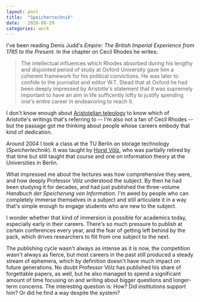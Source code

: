 ```yaml
---
layout: post
title:  "Speichertechnik"
date:   2020-08-29
categories: work
---
```


I've been reading Denis Judd's _Empire: The British Imperial Experience from 1765 to the Present_. In the chapter on Cecil Rhodes he writes:

> The intellectual influences which Rhodes absorbed during his lengthy and disjointed period of study at Oxford University gave him a coherent framework for his political convictions. He was later to confide to the journalist and editor W.T. Stead that at Oxford he had been deeply impressed by Aristotle's statement that it was supremely important to have an aim in life sufficently lofty to justify spending one's entire career in endeavoring to reach it.

I don't know enough about [Aristotelian teleology](https://en.wikipedia.org/wiki/Teleology#Aristotelian) to know which of Aristotle's writings that's referring to -- I'm also not a fan of Cecil Rhodes -- but the passage got me thinking about people whose careers embody that kind of dedication.

Around 2004 I took a class at the TU Berlin on storage technology (_Speichertechnik_). It was taught by [Horst Völz](https://de.wikipedia.org/wiki/Horst_V%C3%B6lz), who was partially retired by that time but still taught that course and one on information theory at the Universities in Berlin.

What impressed me about the lectures was how comprehensive they were, and how deeply Professor Völz understood the subject. By then he had been studying it for decades, and had just published the three-volume _Handbuch der Speicherung von Information_. I'm awed by people who can completely immerse themselves in a subject and still articulate it in a way that's simple enough to engage students who are new to the subject.

I wonder whether that kind of immersion is possible for academics today, especially early in their careers. There's so much pressure to publish at certain conferences every year, and the fear of getting left behind by the pack, which drives researchers to flit from one subject to the next.

The publishing cycle wasn't always as intense as it is now, the competition wasn't always as fierce, but most careers in the past still produced a steady stream of ephemera, which by definition doesn't have much impact on future generations. No doubt Professor Völz has published his share of forgettable papers, as well, but he also managed to spend a significant amount of time focusing on and writing about bigger questions and longer-term concerns. The interesting question is: How? Did institutions support him? Or did he find a way despite the system?